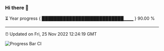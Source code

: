 ### Hi there 👋

⏳ Year progress { ███████████████████████████▁▁▁ } 90.00 %

---

⏰ Updated on Fri, 25 Nov 2022 12:24:19 GMT

![Progress Bar CI](https://github.com/liununu/liununu/workflows/Progress%20Bar%20CI/badge.svg)
